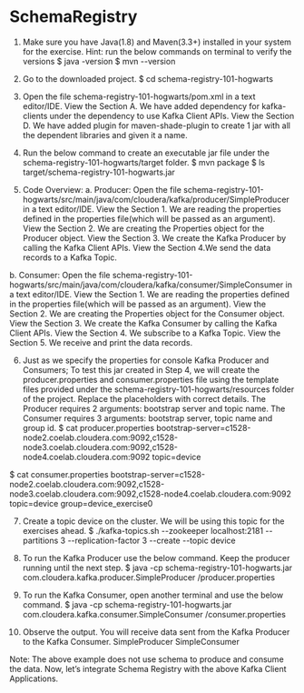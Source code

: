# SchemaRegistry
1. Make sure you have Java(1.8) and Maven(3.3+) installed in your system for the exercise. 
    Hint: run the below commands on terminal to verify the versions
$ java -version
$ mvn --version

2. Go to the downloaded project.
$ cd schema-registry-101-hogwarts

3. Open the file schema-registry-101-hogwarts/pom.xml in a text editor/IDE.
View the  Section A. We have added dependency for kafka-clients under the dependency to use Kafka Client APIs.
View the Section D. We have added plugin for maven-shade-plugin to create 1 jar with all the dependent libraries and given it a name.

4. Run the below command to create an executable jar file under the schema-registry-101-hogwarts/target folder.
$ mvn package 
$ ls target/schema-registry-101-hogwarts.jar 

5. Code Overview:
a. Producer: Open the file schema-registry-101-hogwarts/src/main/java/com/cloudera/kafka/producer/SimpleProducer in a text editor/IDE.
View the Section 1. We are reading the properties defined in the properties file(which will be passed as an argument).
View the Section 2. We are creating the Properties object for the Producer object.
View the Section 3. We create the Kafka Producer by calling the Kafka Client APIs.
View the Section 4.We send the data records to a Kafka Topic.

b. Consumer: Open the file schema-registry-101-hogwarts/src/main/java/com/cloudera/kafka/consumer/SimpleConsumer in a text  editor/IDE.
View the Section 1. We are reading the properties defined in the properties file(which will be passed as an argument).
View the Section 2. We are creating the Properties object for the Consumer object.
View the Section 3. We create the Kafka Consumer by calling the Kafka Client APIs.
View the Section 4. We subscribe to a Kafka Topic.
View the Section 5. We receive and print the data records.

6. Just as we specify the properties for console Kafka Producer and Consumers;
To test this jar created in Step 4, we will create the producer.properties and consumer.properties file using the template files provided under the schema-registry-101-hogwarts/resources folder of the project. Replace the placeholders with correct details.
The Producer requires 2 arguments: bootstrap server and topic name.
The Consumer requires 3 arguments: bootstrap server, topic name and group id. 
$ cat producer.properties 
bootstrap-server=c1528-node2.coelab.cloudera.com:9092,c1528-node3.coelab.cloudera.com:9092,c1528-node4.coelab.cloudera.com:9092
topic=device

$ cat consumer.properties 
bootstrap-server=c1528-node2.coelab.cloudera.com:9092,c1528-node3.coelab.cloudera.com:9092,c1528-node4.coelab.cloudera.com:9092
topic=device
group=device_exercise0


7. Create a topic device on the cluster. We will be using this topic for the exercises ahead.
$ ./kafka-topics.sh --zookeeper localhost:2181 --partitions 3 --replication-factor 3 --create --topic device

8. To run the Kafka Producer use the below command. Keep the producer running until the next step.
$ java -cp schema-registry-101-hogwarts.jar com.cloudera.kafka.producer.SimpleProducer <full-path>/producer.properties

9. To run the Kafka Consumer, open another terminal and use the below command.
$ java -cp schema-registry-101-hogwarts.jar com.cloudera.kafka.consumer.SimpleConsumer <full-path>/consumer.properties

10. Observe the output. You will receive data sent from the Kafka Producer to the Kafka Consumer.
SimpleProducer
SimpleConsumer

Note: The above example does not use schema to produce and consume the data. Now, let’s integrate Schema Registry with the above Kafka Client Applications.
